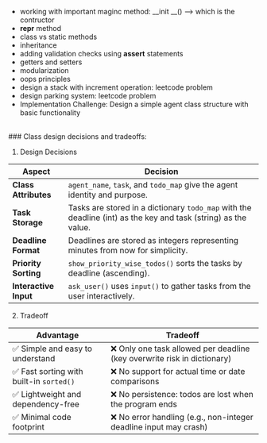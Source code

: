 - working with important maginc method: __init __() --> which is the contructor
- __repr__ method
- class vs static methods
- inheritance
- adding validation checks using **assert** statements
- getters and setters
- modularization
- oops principles
- design a stack with increment operation: leetcode problem
- design parking system: leetcode problem
- Implementation Challenge: Design a simple agent class structure with basic functionality
<br/>
### Class design decisions and tradeoffs:

1. Design Decisions

| Aspect               | Decision                                                                 |
|----------------------|--------------------------------------------------------------------------|
| **Class Attributes** | `agent_name`, `task`, and `todo_map` give the agent identity and purpose.|
| **Task Storage**     | Tasks are stored in a dictionary `todo_map` with the deadline (int) as the key and task (string) as the value. |
| **Deadline Format**  | Deadlines are stored as integers representing minutes from now for simplicity. |
| **Priority Sorting** | `show_priority_wise_todos()` sorts the tasks by deadline (ascending).   |
| **Interactive Input**| `ask_user()` uses `input()` to gather tasks from the user interactively. |


2. Tradeoff

| Advantage                               | Tradeoff                                                                 |
|----------------------------------------|--------------------------------------------------------------------------|
| ✅ Simple and easy to understand        | ❌ Only one task allowed per deadline (key overwrite risk in dictionary) |
| ✅ Fast sorting with built-in `sorted()`| ❌ No support for actual time or date comparisons                        |
| ✅ Lightweight and dependency-free      | ❌ No persistence: todos are lost when the program ends                  |
| ✅ Minimal code footprint               | ❌ No error handling (e.g., non-integer deadline input may crash)        |




